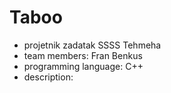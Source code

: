 # Taboo
- projetnik zadatak SSSS Tehmeha
- team members: Fran Benkus
- programming language: C++
- description: 
